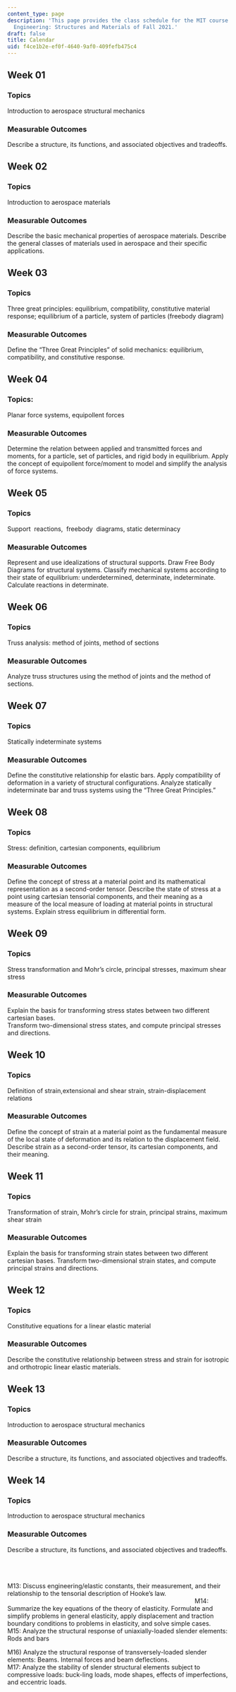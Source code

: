 ```yaml
---
content_type: page
description: 'This page provides the class schedule for the MIT course 16.001 Unified
  Engineering: Structures and Materials of Fall 2021.'
draft: false
title: Calendar
uid: f4ce1b2e-ef0f-4640-9af0-409fefb475c4
---
```

## Week 01

### Topics

Introduction to aerospace structural mechanics

### Measurable Outcomes

Describe a structure, its functions, and associated objectives and tradeoffs.

## Week 02

### Topics

Introduction to aerospace materials

### Measurable Outcomes

Describe the basic mechanical properties of aerospace materials. Describe the general classes of materials used in aerospace and their specific applications. 

## Week 03

### Topics

Three great principles: equilibrium, compatibility, constitutive material response; equilibrium of a particle, system of particles (freebody diagram)

### Measurable Outcomes

Define the “Three Great Principles” of solid mechanics: equilibrium, compatibility, and constitutive response. 

## Week 04

### Topics: 

Planar force systems, equipollent forces

### Measurable Outcomes

Determine the relation between applied and transmitted forces and moments, for a particle, set of particles, and rigid body in equilibrium. Apply the concept of equipollent force/moment to model and simplify the analysis of force systems. 

## Week 05

### Topics

Support  reactions,  freebody  diagrams, static determinacy

### Measurable Outcomes

Represent and use idealizations of structural supports. Draw Free Body Diagrams for structural systems. Classify mechanical systems according to their state of equilibrium: underdetermined, determinate, indeterminate. Calculate reactions in determinate.

## Week 06

### Topics

Truss analysis: method of joints, method of sections

### Measurable Outcomes

Analyze truss structures using the method of joints and the method of sections.

## Week 07

### Topics

Statically indeterminate systems

### Measurable Outcomes

Define the constitutive relationship for elastic bars. Apply compatibility of deformation in a variety of structural configurations. Analyze statically indeterminate bar and truss systems using the “Three Great Principles.”

## Week 08

### Topics

Stress: definition, cartesian components, equilibrium

### Measurable Outcomes

Define the concept of stress at a material point and its mathematical representation as a second-order tensor. Describe the state of stress at a point using cartesian tensorial components, and their meaning as a measure of the local measure of loading at material points in structural systems. Explain stress equilibrium in differential form.   

## Week 09

### Topics

Stress transformation and Mohr’s circle, principal stresses, maximum shear stress

### Measurable Outcomes

Explain the basis for transforming stress states between two different cartesian bases.               
Transform two-dimensional stress states, and compute principal stresses and directions. 

## Week 10

### Topics

Definition of strain,extensional and shear strain, strain-displacement relations

### Measurable Outcomes

Define the concept of strain at a material point as the fundamental measure of the local state of deformation and its relation to the displacement field. Describe strain as a second-order tensor, its cartesian components, and their meaning.

## Week 11

### Topics

Transformation of strain, Mohr’s circle for strain, principal strains, maximum shear strain

### Measurable Outcomes

Explain the basis for transforming strain states between two different cartesian bases. Transform two-dimensional strain states, and compute principal strains and directions.  

## Week 12

### Topics

Constitutive equations for a linear elastic material

### Measurable Outcomes

Describe the constitutive relationship between stress and strain for isotropic and orthotropic linear elastic materials.

## Week 13

### Topics

Introduction to aerospace structural mechanics

### Measurable Outcomes

Describe a structure, its functions, and associated objectives and tradeoffs.

## Week 14

### Topics

Introduction to aerospace structural mechanics

### Measurable Outcomes

Describe a structure, its functions, and associated objectives and tradeoffs.   
 

             
              
M13: Discuss engineering/elastic constants, their measurement, and their relationship to the tensorial description of Hooke’s law.                                                                                                                                                 M14: Summarize the key equations of the theory of elasticity. Formulate and simplify problems in general elasticity, apply displacement and traction boundary conditions to problems in elasticity, and solve simple cases.           
M15: Analyze the structural response of uniaxially-loaded slender elements: Rods and bars 

M16) Analyze the structural response of transversely-loaded slender elements: Beams. Internal forces and beam deflections.            
M17: Analyze the stability of slender structural elements subject to compressive loads: buck-ling loads, mode shapes, effects of imperfections, and eccentric loads.